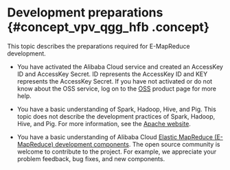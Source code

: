 # Development preparations {#concept_vpv_qgg_hfb .concept}

This topic describes the preparations required for E-MapReduce development.

-   You have activated the Alibaba Cloud service and created an AccessKey ID and AccessKey Secret. ID represents the AccessKey ID and KEY represents the AccessKey Secret. If you have not activated or do not know about the OSS service, log on to the [OSS](https://www.alibabacloud.com/product/oss) product page for more help.

-   You have a basic understanding of Spark, Hadoop, Hive, and Pig. This topic does not describe the development practices of Spark, Hadoop, Hive, and Pig. For more information, see the [Apache website](http://www.apache.org/).
-   You have a basic understanding of Alibaba Cloud [Elastic MapReduce \(E-MapReduce\) development components](https://github.com/aliyun/aliyun-emapreduce-sdk). The open source community is welcome to contribute to the project. For example, we appreciate your problem feedback, bug fixes, and new components.

